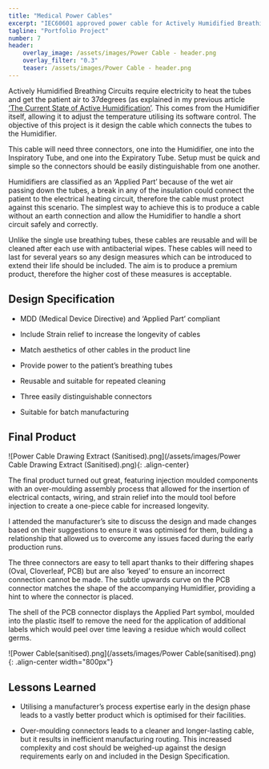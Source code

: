 ```yaml
---
title: "Medical Power Cables"
excerpt: "IEC60601 approved power cable for Actively Humidified Breathing Circuits, providing electricity to heating circuits used in humid patiant air supplies..."
tagline: "Portfolio Project"
number: 7
header:
    overlay_image: /assets/images/Power Cable - header.png
    overlay_filter: "0.3"
    teaser: /assets/images/Power Cable - header.png
---
```


Actively Humidified Breathing Circuits require electricity to heat the tubes and get the patient air to 37degrees (as explained in my previous article [‘The Current State of Active Humidification’](/_portfolio/The%20Current%20State%20of%20Humidified%20Medical%20Air%20Delivery.md). This comes from the Humidifier itself, allowing it to adjust the temperature utilising its software control. The objective of this project is it design the cable which connects the tubes to the Humidifier.

This cable will need three connectors, one into the Humidifier, one into the Inspiratory Tube, and one into the Expiratory Tube. Setup must be quick and simple so the connectors should be easily distinguishable from one another.

Humidifiers are classified as an ‘Applied Part’ because of the wet air passing down the tubes, a break in any of the insulation could connect the patient to the electrical heating circuit, therefore the cable must protect against this scenario. The simplest way to achieve this is to produce a cable without an earth connection and allow the Humidifier to handle a short circuit safely and correctly.

Unlike the single use breathing tubes, these cables are reusable and will be cleaned after each use with antibacterial wipes. These cables will need to last for several years so any design measures which can be introduced to extend their life should be included. The aim is to produce a premium product, therefore the higher cost of these measures is acceptable.

## Design Specification

- MDD (Medical Device Directive) and ‘Applied Part’ compliant

- Include Strain relief to increase the longevity of cables

- Match aesthetics of other cables in the product line

- Provide power to the patient’s breathing tubes

- Reusable and suitable for repeated cleaning

- Three easily distinguishable connectors

- Suitable for batch manufacturing

## Final Product

![Power Cable Drawing Extract (Sanitised).png](/assets/images/Power Cable Drawing Extract (Sanitised).png){: .align-center}


The final product turned out great, featuring injection moulded components with an over-moulding assembly process that allowed for the insertion of electrical contacts, wiring, and strain relief into the mould tool before injection to create a one-piece cable for increased longevity.

I attended the manufacturer’s site to discuss the design and made changes based on their suggestions to ensure it was optimised for them, building a relationship that allowed us to overcome any issues faced during the early production runs.

The three connectors are easy to tell apart thanks to their differing shapes (Oval, Cloverleaf, PCB) but are also ‘keyed’ to ensure an incorrect connection cannot be made. The subtle upwards curve on the PCB connector matches the shape of the accompanying Humidifier, providing a hint to where the connector is placed.

The shell of the PCB connector displays the Applied Part symbol, moulded into the plastic itself to remove the need for the application of additional labels which would peel over time leaving a residue which would collect germs.

![Power Cable(sanitised).png](/assets/images/Power Cable(sanitised).png){: .align-center width="800px"}

## Lessons Learned

- Utilising a manufacturer’s process expertise early in the design phase leads to a vastly better product which is optimised for their facilities.

- Over-moulding connectors leads to a cleaner and longer-lasting cable, but it results in inefficient manufacturing routing. This increased complexity and cost should be weighed-up against the design requirements early on and included in the Design Specification.

